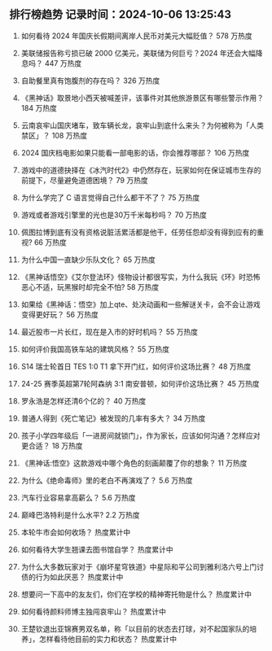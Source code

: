 
## 排行榜趋势 记录时间：2024-10-06 13:25:43
  
  1. 如何看待 2024 年国庆长假期间离岸人民币对美元大幅贬值？ 578 万热度
    
  2. 美联储报告称亏损已破 2000 亿美元，美联储为何巨亏？2024 年还会大幅降息吗？ 447 万热度
    
  3. 自助餐里真有饱腹剂的存在吗？ 326 万热度
    
  4. 《黑神话》取景地小西天被喊差评，该事件对其他旅游景区有哪些警示作用？ 184 万热度
    
  5. 云南哀牢山国庆堵车，致车辆长龙，哀牢山到底什么来头？为何被称为「人类禁区」？ 108 万热度
    
  6. 2024 国庆档电影如果只能看一部电影的话，你会推荐哪部？ 106 万热度
    
  7. 游戏中的道德抉择在《冰汽时代2》中仍然存在，玩家如何在保证城市生存的前提下，尽量避免道德困境？ 79 万热度
    
  8. 为什么学完了 C 语言觉得自己什么都干不了？ 75 万热度
    
  9. 游戏或者游戏引擎里的光也是30万千米每秒吗？ 70 万热度
    
  10. 佩图拉博到底有没有资格说脏活累活都是他干，任劳任怨却没有得到应有的重视? 66 万热度
    
  11. 为什么中国一直缺少乐队文化？ 65 万热度
    
  12. 《黑神话悟空》《艾尔登法环》怪物设计都很写实，为什么我玩《环》时恐怖恶心不适，玩黑猴时却完全不怕? 58 万热度
    
  13. 如果给《黑神话：悟空》加上qte、处决动画和一些解谜关卡，会不会让游戏变得更好玩？ 56 万热度
    
  14. 最近股市一片长红，现在是入市的好时机吗？ 55 万热度
    
  15. 如何评价我国高铁车站的建筑风格？ 55 万热度
    
  16. S14 瑞士轮首日 TES 1:0 T1 拿下开门红，如何评价这场比赛？ 48 万热度
    
  17. 24-25 赛季英超第7轮阿森纳 3:1 南安普顿，如何评价这场比赛？ 45 万热度
    
  18. 罗永浩是怎样还清6个亿的？ 40 万热度
    
  19. 普通人得到《死亡笔记》被发现的几率有多大？ 34 万热度
    
  20. 孩子小学四年级后「一进房间就锁门」，作为家长，应该如何沟通？怎样应对更合适？ 18 万热度
    
  21. 《黑神话:悟空》这款游戏中哪个角色的刻画颠覆了你的想象？ 11 万热度
    
  22. 为什么《绝命毒师》里的老白不再演戏了？ 5.6 万热度
    
  23. 汽车行业容易拿高薪么？ 5.6 万热度
    
  24. 巅峰巴洛特利是什么水平? 2.2 万热度
    
  25. 本轮牛市会如何收场？ 热度累计中
    
  26. 如何看待大学生翘课去图书馆自学？ 热度累计中
    
  27. 为什么大多数玩家对于《崩坏星穹铁道》中星际和平公司到雅利洛六号上门讨债的行为如此厌恶？ 热度累计中
    
  28. 想要问一下高中的友友们，你们在学校的精神寄托物是什么？ 热度累计中
    
  29. 如何看待颜料师博主独闯哀牢山？ 热度累计中
    
  30. 王楚钦退出亚锦赛男双名单，称「以目前的状态去打球，对不起国家队的培养」，怎样看待他目前的实力和状态？ 热度累计中
    